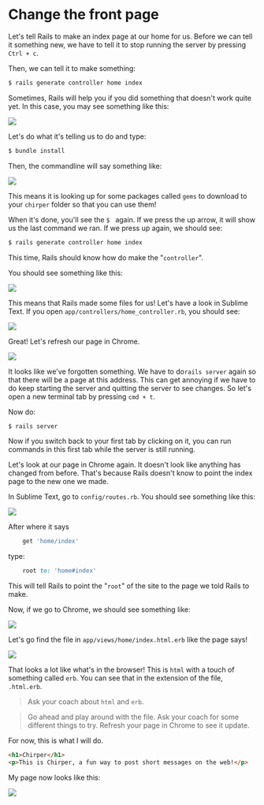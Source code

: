 # Change the front page

Let's tell Rails to make an index page at our home for us.  Before we can tell it something new, we have to tell it to stop running the server by pressing `Ctrl + c`.

Then, we can tell it to make something:

```bash
$ rails generate controller home index
```

Sometimes, Rails will help you if you did something that doesn't work quite yet.  In this case, you may see something like this:

![](../images/terminal_bundle_install.png)

Let's do what it's telling us to do and type:

```bash
$ bundle install
```

Then, the commandline will say something like:

![](../images/terminal_fetching_gems.png)


This means it is looking up for some packages called `gems` to download to your `chirper` folder so that you can use them!

When it's done, you'll see the `$ ` again.  If we press the up arrow, it will show us the last command we ran.  If we press up again, we should see:

```bash
$ rails generate controller home index
```

This time, Rails should know how do make the "`controller`".

You should see something like this:

![](../images/terminal_controller.png)

<!--may need to edit out git init -->
<!--```bash-->
<!--      create  app/controllers/home_controller.rb-->
<!--       route  get 'home/index'-->
<!--      invoke  erb-->
<!--      create    app/views/home-->
<!--      create    app/views/home/index.html.erb-->
<!--      invoke  test_unit-->
<!--      create    test/controllers/home_controller_test.rb-->
<!--      invoke  helper-->
<!--      create    app/helpers/home_helper.rb-->
<!--      invoke    test_unit-->
<!--      invoke  assets-->
<!--      invoke    coffee-->
<!--      create      app/assets/javascripts/home.js.coffee-->
<!--      invoke    scss-->
<!--      create      app/assets/stylesheets/home.css.scss-->
<!--```-->

This means that Rails made some files for us!  Let's have a look in Sublime Text. If you open `app/controllers/home_controller.rb`, you should see:

![](../images/home_controller.png)


Great!  Let's refresh our page in Chrome.

![](../images/chrome_no_server.png)

It looks like we've forgotten something.  We have to do`rails server` again so that there will be a page at this address. This can get annoying if we have to do keep starting the server and quitting the server to see changes.  So let's open a new terminal tab by pressing `cmd + t`.

Now do:

```bash
$ rails server
```
Now if you switch back to your first tab by clicking on it, you can run commands in this first tab while the server is still running.

Let's look at our page in Chrome again. It doesn't look like anything has changed from before.  That's because Rails doesn't know to point the index page to the new one we made.

In Sublime Text, go to `config/routes.rb`.  You should see something like this:

![](../images/initial_routes.png)

After where it says

```ruby
    get 'home/index'
```

type:

```ruby
    root to: 'home#index'
```

This will tell Rails to point the "`root`" of the site to the page we told Rails to make.

Now, if we go to Chrome, we should see something like:

![](../images/chrome_home-index.png)

Let's go find the file in `app/views/home/index.html.erb` like the page says!

![](../images/sublime_index_erb.png)

That looks a lot like what's in the browser!  This is `html` with a touch of something called `erb`.  You can see that in the extension of the file, `.html.erb`.

> Ask your coach about `html` and `erb`.

> Go ahead and play around with the file.  Ask your coach for some different things to try. Refresh your page in Chrome to see it update.

For now, this is what I will do.

```html
<h1>Chirper</h1>
<p>This is Chirper, a fun way to post short messages on the web!</p>
```

My page now looks like this:

![](../images/chrome_home-index_editted.png)

